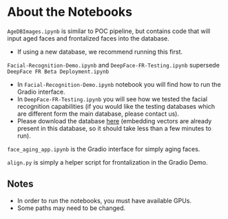 # About the Notebooks


`AgeDBImages.ipynb` is similar to POC pipeline, but contains code that will input aged faces and frontalized faces into the database. 
- If using a new database, we recommend running this first.

`Facial-Recognition-Demo.ipynb` and `DeepFace-FR-Testing.ipynb` supersede `DeepFace FR Beta Deployment.ipynb`
- In `Facial-Recognition-Demo.ipynb` notebook you will find how to run the Gradio interface.
- In `DeepFace-FR-Testing.ipynb` you will see how we tested the facial recognition capabilities (if you would like the testing databases which are different form the main database, please contact us).
- Please download the database [here](https://drive.google.com/file/d/1252bZG0sUNZ_eJZlZKTobUmOLeV9G-nM/view?usp=share_link) (embedding vectors are already present in this database, so it should take less than a few minutes to run).

`face_aging_app.ipynb` is the Gradio interface for simply aging faces.

`align.py` is simply a helper script for frontalization in the Gradio Demo.


## Notes
* In order to run the notebooks, you must have available GPUs. 
* Some paths may need to be changed.
